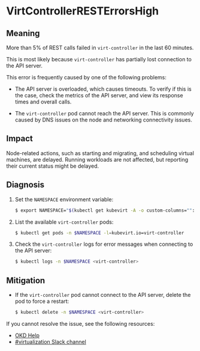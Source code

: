 # VirtControllerRESTErrorsHigh

## Meaning

More than 5% of REST calls failed in `virt-controller` in the last 60 minutes.

This is most likely because `virt-controller` has partially lost connection to
the API server.

This error is frequently caused by one of the following problems:

- The API server is overloaded, which causes timeouts. To verify if this is the
case, check the metrics of the API server, and view its response times and
overall calls.

- The `virt-controller` pod cannot reach the API server. This is commonly caused
by DNS issues on the node and networking connectivity issues.

## Impact

Node-related actions, such as starting and migrating, and scheduling virtual
machines, are delayed. Running workloads are not affected, but reporting their
current status might be delayed.

## Diagnosis

1. Set the `NAMESPACE` environment variable:

   ```bash
   $ export NAMESPACE="$(kubectl get kubevirt -A -o custom-columns="":.metadata.namespace)"
   ```

2. List the available `virt-controller` pods:

   ```bash
   $ kubectl get pods -n $NAMESPACE -l=kubevirt.io=virt-controller
   ```

3. Check the `virt-controller` logs for error messages when connecting to the
API server:

   ```bash
   $ kubectl logs -n $NAMESPACE <virt-controller>
   ```

## Mitigation

- If the `virt-controller` pod cannot connect to the API server, delete the pod
to force a restart:

  ```bash
  $ kubectl delete -n $NAMESPACE <virt-controller>
  ```

<!--DS: If you cannot resolve the issue, log in to the
link:https://access.redhat.com[Customer Portal] and open a support case,
attaching the artifacts gathered during the diagnosis procedure.-->
<!--USstart-->
If you cannot resolve the issue, see the following resources:

- [OKD Help](https://okd.io/docs/community/help/)
- [#virtualization Slack channel](https://kubernetes.slack.com/channels/virtualization)
<!--USend-->
